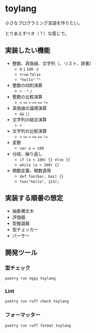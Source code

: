 # toylang

小さなプログラミング言語を作りたい。

とりあえずベタ（？）な感じで。

## 実装したい機能

- 整数、真偽値、文字列（、リスト、辞書）
    - `0` `1` `100` `-2`
    - `true` `false`
    - `"hello"` `""`
- 整数の四則演算
    - `+` `-` `*` `/`
- 整数の比較演算
    - `<` `<=` `>` `>=` `==` `!=`
- 真偽値の論理演算
    - `&&` `||`
- 文字列の結合演算
    - `+`
- 文字列の比較演算
    - `<` `<=` `>` `>=` `==` `!=`
- 変数
    - `var a = 100`
- 分岐、繰り返し
    - `if (a < 100) {} else {}`
    - `while (a < 100) {}`
- 関数定義、関数適用
    - `def foo(bar, baz) {}`
    - `foo("hello", 123);`

## 実装する順番の想定

- 抽象構文木
- 評価器
- 型推論器
- 型チェッカー
- パーサー

## 開発ツール

### 型チェック

```bash
poetry run mypy toylang
```

### Lint

```bash
poetry run ruff check toylang
```

### フォーマッター

```bash
poetry run ruff format toylang
```
